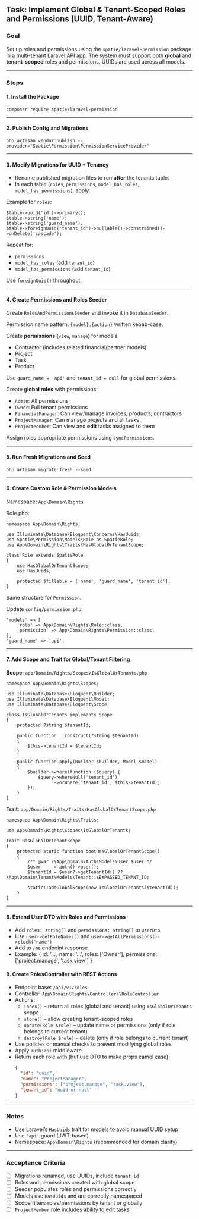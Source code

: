 ## Task: Implement Global & Tenant-Scoped Roles and Permissions (UUID, Tenant-Aware)

### Goal
Set up roles and permissions using the `spatie/laravel-permission` package in a multi-tenant Laravel API app. The system must support both **global** and **tenant-scoped** roles and permissions. UUIDs are used across all models.

---

### Steps

#### 1. Install the Package

    composer require spatie/laravel-permission

---

#### 2. Publish Config and Migrations

    php artisan vendor:publish --provider="Spatie\Permission\PermissionServiceProvider"

---

#### 3. Modify Migrations for UUID + Tenancy

- Rename published migration files to run **after** the tenants table.
- In each table (`roles`, `permissions`, `model_has_roles`, `model_has_permissions`), apply:

Example for `roles`:

    $table->uuid('id')->primary();
    $table->string('name');
    $table->string('guard_name');
    $table->foreignUuid('tenant_id')->nullable()->constrained()->onDelete('cascade');

Repeat for:

- `permissions`
- `model_has_roles` (add `tenant_id`)
- `model_has_permissions` (add `tenant_id`)

Use `foreignUuid()` throughout.

---

#### 4. Create Permissions and Roles Seeder

Create `RolesAndPermissionsSeeder` and invoke it in `DatabaseSeeder`.

Permission name pattern: `{model}.{action}` written kebab-case.

Create **permissions** (`view`, `manage`) for models:

- Contractor (includes related financial/partner models)
- Project
- Task
- Product

Use `guard_name = 'api'` and `tenant_id = null` for global permissions.

Create **global roles** with permissions:

- `Admin`: All permissions
- `Owner`: Full tenant permissions
- `FinancialManager`: Can view/manage invoices, products, contractors
- `ProjectManager`: Can manage projects and all tasks
- `ProjectMember`: Can view and **edit** tasks assigned to them

Assign roles appropriate permissions using `syncPermissions`.

---

#### 5. Run Fresh Migrations and Seed

    php artisan migrate:fresh --seed

---

#### 6. Create Custom Role & Permission Models

Namespace: `App\Domain\Rights`

Role.php:

    namespace App\Domain\Rights;

    use Illuminate\Database\Eloquent\Concerns\HasUuids;
    use Spatie\Permission\Models\Role as SpatieRole;
    use App\Domain\Rights\Traits\HasGlobalOrTenantScope;

    class Role extends SpatieRole
    {
        use HasGlobalOrTenantScope;
        use HasUuids;

        protected $fillable = ['name', 'guard_name', 'tenant_id'];
    }

Same structure for `Permission`.

Update `config/permission.php`:

    'models' => [
        'role' => App\Domain\Rights\Role::class,
        'permission' => App\Domain\Rights\Permission::class,
    ],
    'guard_name' => 'api',

---

#### 7. Add Scope and Trait for Global/Tenant Filtering

**Scope**: `app/Domain/Rights/Scopes/IsGlobalOrTenants.php`

    namespace App\Domain\Rights\Scopes;

    use Illuminate\Database\Eloquent\Builder;
    use Illuminate\Database\Eloquent\Model;
    use Illuminate\Database\Eloquent\Scope;

    class IsGlobalOrTenants implements Scope
    {
        protected ?string $tenantId;

        public function __construct(?string $tenantId)
        {
            $this->tenantId = $tenantId;
        }

        public function apply(Builder $builder, Model $model)
        {
            $builder->where(function ($query) {
                $query->whereNull('tenant_id')
                      ->orWhere('tenant_id', $this->tenantId);
            });
        }
    }

**Trait**: `app/Domain/Rights/Traits/HasGlobalOrTenantScope.php`

    namespace App\Domain\Rights\Traits;

    use App\Domain\Rights\Scopes\IsGlobalOrTenants;

    trait HasGlobalOrTenantScope
    {
        protected static function bootHasGlobalOrTenantScope()
        {
            /** @var ?\App\Domain\Auth\Models\User $user */
            $user     = auth()->user();
            $tenantId = $user?->getTenantId() ?? \App\Domain\Tenant\Models\Tenant::$BYPASSED_TENANT_ID;

            static::addGlobalScope(new IsGlobalOrTenants($tenantId));
        }
    }

---

#### 8. Extend User DTO with Roles and Permissions
- Add `roles: string[]` and `permissions: string[]` to `UserDto`
- Use `user->getRoleNames()` and `user->getAllPermissions()->pluck('name')`
- Add to `/me` endpoint response
- Example:
  {
    id: '...',
    name: '...',
    roles: ['Owner'],
    permissions: ['project.manage', 'task.view']
  }

#### 9. Create RolesController with REST Actions
- Endpoint base: `/api/v1/roles`
- Controller: `App\Domain\Rights\Controllers\RoleController`
- Actions:
  - `index()` – return all roles (global and tenant) using `IsGlobalOrTenants` scope
  - `store()` – allow creating tenant-scoped roles
  - `update(Role $role)` – update name or permissions (only if role belongs to current tenant)
  - `destroy(Role $role)` – delete (only if role belongs to current tenant)
- Use policies or manual checks to prevent modifying global roles
- Apply `auth:api` middleware
- Return each role with (but use DTO to make props camel case):
  ```json
  {
    "id": "uuid",
    "name": "ProjectManager",
    "permissions": ["project.manage", "task.view"],
    "tenant_id": "uuid or null"
  }

---

### Notes

- Use Laravel’s `HasUuids` trait for models to avoid manual UUID setup
- Use `'api'` guard (JWT-based)
- Namespace: `App\Domain\Rights` (recommended for domain clarity)

---

### Acceptance Criteria

- [ ] Migrations renamed, use UUIDs, include `tenant_id`
- [ ] Roles and permissions created with global scope
- [ ] Seeder populates roles and permissions correctly
- [ ] Models use `HasUuids` and are correctly namespaced
- [ ] Scope filters roles/permissions by tenant or globally
- [ ] `ProjectMember` role includes ability to edit tasks
